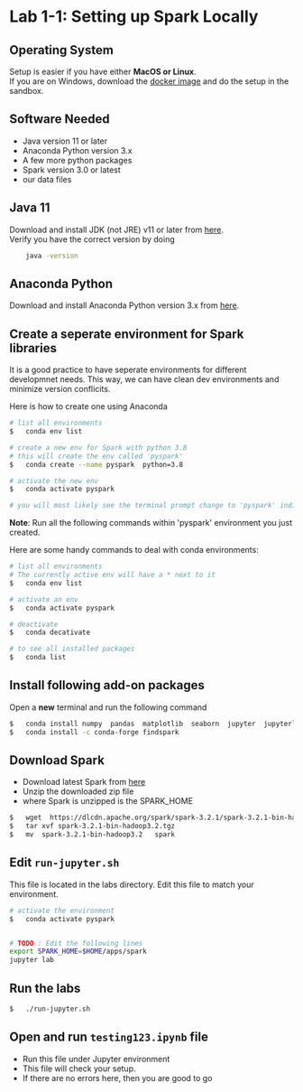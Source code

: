 <link rel='stylesheet' href='../assets/css/main.css'/>

# Lab 1-1: Setting up Spark Locally

## Operating System

Setup is easier if you have either **MacOS or Linux**.  
If you are on Windows, download the [docker image](https://hub.docker.com/r/elephantscale/es-training) and do the setup in the sandbox.

## Software Needed

- Java version 11 or later
- Anaconda Python version 3.x
- A few more python packages
- Spark version 3.0 or latest
- our data files

## Java 11

Download and install JDK (not JRE) v11 or later from [here](https://www.oracle.com/java/technologies/javase-jdk11-downloads.html).  
Verify you have the correct version by doing

```bash
    java -version
```

## Anaconda Python

Download and install Anaconda Python version 3.x from [here](https://www.anaconda.com/download/).

## Create a seperate environment for Spark libraries

It is a good practice to have seperate environments for different developmnet needs.  This way, we can have clean dev environments and minimize version conflicits.

Here is how to create one using Anaconda

```bash
# list all environments
$   conda env list

# create a new env for Spark with python 3.8
# this will create the env called 'pyspark'
$   conda create --name pyspark  python=3.8

# activate the new env
$   conda activate pyspark

# you will most likely see the terminal prompt change to 'pyspark' indicating that you are in the right dev environment
```

**Note**: Run all the following commands within 'pyspark' environment you just created.

Here are some handy commands to deal with conda environments:

```bash
# list all environments
# The currently active env will have a * next to it
$   conda env list

# activate an env
$   conda activate pyspark

# deactivate
$   conda decativate

# to see all installed packages
$   conda list
```


## Install following add-on packages

Open a **new** terminal and run the following command

```bash
$   conda install numpy  pandas  matplotlib  seaborn  jupyter  jupyterlab
$   conda install -c conda-forge findspark
```

## Download Spark

- Download latest Spark from [here](https://spark.apache.org/downloads.html)
- Unzip the downloaded zip file
- where Spark is unzipped is the SPARK_HOME

```bash
$   wget  https://dlcdn.apache.org/spark/spark-3.2.1/spark-3.2.1-bin-hadoop3.2.tgz
$   tar xvf spark-3.2.1-bin-hadoop3.2.tgz
$   mv  spark-3.2.1-bin-hadoop3.2   spark
```

## Edit  `run-jupyter.sh`

This file is located in the labs directory. 
Edit this file to match your environment.

```bash
# activate the environment
$   conda activate pyspark


# TODO : Edit the following lines   
export SPARK_HOME=$HOME/apps/spark   
jupyter lab   
```

## Run the labs

```bash
$   ./run-jupyter.sh
```

## Open and run `testing123.ipynb` file

- Run this file under Jupyter environment
- This file will check your setup.  
- If there are no errors here, then you are good to go
